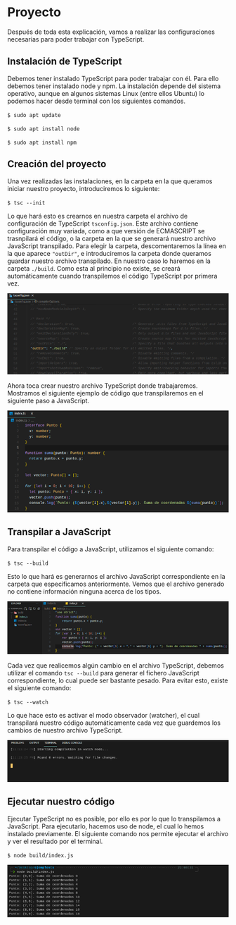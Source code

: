 # Proyecto

Después de toda esta explicación, vamos a realizar las configuraciones necesarias para poder trabajar con TypeScript.

## Instalación de TypeScript

Debemos tener instalado TypeScript para poder trabajar con él. Para ello debemos tener instalado node y npm. La instalación depende del sistema operativo, aunque en algunos sistemas Linux (entre ellos Ubuntu) lo podemos hacer desde terminal con los siguientes comandos.

`$ sudo apt update`

`$ sudo apt install node`

`$ sudo apt install npm`

## Creación del proyecto

Una vez realizadas las instalaciones, en la carpeta en la que queramos iniciar nuestro proyecto, introduciremos lo siguiente:

`$ tsc --init`

Lo que hará esto es crearnos en nuestra carpeta el archivo de configuración de TypeScript `tsconfig.json`. Este archivo contiene configuración muy variada, como a que versión de ECMASCRIPT se trasnpilará el código, o la carpeta en la que se generará nuestro archivo JavaScript transpilado. Para elegir la carpeta, descomentaremos la línea en la que aparece `"outDir"`, e introduciremos la carpeta donde queramos guardar nuestro archivo transpilado. En nuestro caso lo haremos en la carpeta `./build`. Como esta al principio no existe, se creará automáticamente cuando transpilemos el código TypeScript por primera vez.

![outdir](images/proyecto/outdir.png)

Ahora toca crear nuestro archivo TypeScript donde trabajaremos. Mostramos el siguiente ejemplo de código que transpilaremos en el siguiente paso a JavaScript.

![Archivo de ejemplo TypeScript](images/proyecto/typescript.png)

## Transpilar a JavaScript

Para transpilar el código a JavaScript, utilizamos el siguiente comando:

`$ tsc --build`

Esto lo que hará es generarnos el archivo JavaScript correspondiente en la carpeta que especificamos anteriormente. Vemos que el archivo generado no contiene información ninguna acerca de los tipos.

![Archivo de ejemplo JavaScript](images/proyecto/javascript.png)

Cada vez que realicemos algún cambio en el archivo TypeScript, debemos utilizar el comando `tsc --build` para generar el fichero JavaScript correspondiente, lo cual puede ser bastante pesado. Para evitar esto, existe el siguiente comando:

`$ tsc --watch`

Lo que hace esto es activar el modo observador (watcher), el cual transpilará nuestro código automáticamente cada vez que guardemos los cambios de nuestro archivo TypeScript.

![Watch](images/proyecto/watch.png)

## Ejecutar nuestro código

Ejecutar TypeScript no es posible, por ello es por lo que lo transpilamos a JavaScript. Para ejecutarlo, hacemos uso de node, el cual lo hemos instalado previamente. El siguiente comando nos permite ejecutar el archivo y ver el resultado por el terminal.

`$ node build/index.js`

![Ejecución JavaScript](images/proyecto/ejecucion.png)

